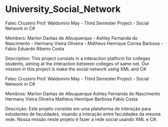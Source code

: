# University_Social_Network
Fatec Cruzeiro Prof. Waldomiro May - Third Semester Project - Social Network in C#

Members:
  Marlon Dantas de Albuquerque -
  Ashley Fernanda do Nascimento -
  Hermany Vieira Oliveira -
  Matheus Henrique Correa Barbosa -
  Fabio Eduardo Ribeiro Costa

Description:
    This project consists in a interaction platform for colleges students, aiming at the interaction between colleges of same net. Our mission in this project is make the social network using XML and C#.
  
  Fatec Cruzeiro Prof. Waldomiro May - Third Semester Project - Social Network in C#

Membros:
  Marlon Dantas de Albuquerque
  Ashley Fernanda do Nascimento
  Hermany Vieira Oliveira
  Matheus Henrique Barbosa
  Fabio Costa

Descrição:
    Este projeto consiste em uma plataforma de interação para estudantes de faculdades, visando a interação entre faculdades da mesma rede. Nossa missão neste projeto é fazer a rede social usando XML e C#.
